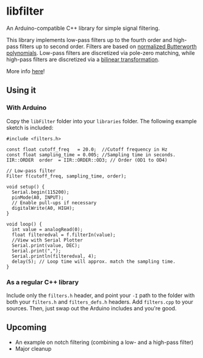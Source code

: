 # libfilter
An Arduino-compatible C++ library for simple signal filtering. 

This library implements low-pass filters up to the fourth order and high-pass filters up to second order. 
Filters are based on [normalized Butterworth polynomials](https://en.wikipedia.org/wiki/Butterworth_filter). 
Low-pass filters are discretized via pole-zero matching, while high-pass filters are discretized via a [bilinear transformation](https://en.wikipedia.org/wiki/Bilinear_transform).

More info [here](http://martinvb.com/wp/minimalist-low-pass-filter-library/)!

## Using it 

### With Arduino

Copy the `libFilter` folder into your `libraries` folder. The following example sketch is included:

    #include <filters.h>
    
    const float cutoff_freq   = 20.0;  //Cutoff frequency in Hz
    const float sampling_time = 0.005; //Sampling time in seconds.
    IIR::ORDER  order  = IIR::ORDER::OD3; // Order (OD1 to OD4)
    
    // Low-pass filter
    Filter f(cutoff_freq, sampling_time, order);
    
    void setup() {
      Serial.begin(115200);
      pinMode(A0, INPUT);
      // Enable pull-ups if necessary
      digitalWrite(A0, HIGH);
    }
    
    void loop() {
      int value = analogRead(0);
      float filteredval = f.filterIn(value);
      //View with Serial Plotter
      Serial.print(value, DEC);
      Serial.print(",");
      Serial.println(filteredval, 4);
      delay(5); // Loop time will approx. match the sampling time.
    }

### As a regular C++ library

Include only the `filters.h` header, and point your `-I` path to the folder with both your `filters.h` and `filters_defs.h` headers.
Add `filters.cpp` to your sources. Then, just swap out the Arduino includes and you're good.  

## Upcoming 

- An example on notch filtering (combining a low- and a high-pass filter) 
- Major cleanup 
